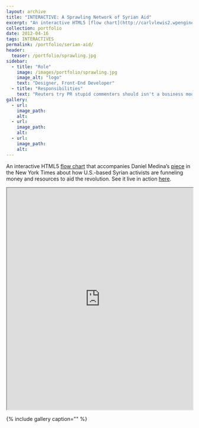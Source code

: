 ```yaml
---
layout: archive
title: "INTERACTIVE: A Sprawling Network of Syrian Aid"
excerpt: "An interactive HTML5 [flow chart](http://carlvlewis2.wpengine.com/syria) that accompanies Daniel Medina’s"
collection: portfolio
date: 2012-04-16
tags: INTERACTIVES
permalink: /portfolio/serian-aid/
header:
  teaser: /portfolio/sprawling.jpg
sidebar:
  - title: "Role"
    image: /images/portfolio/sprawling.jpg
    image_alt: "logo"
    text: "Designer, Front-End Developer"
  - title: "Responsibilities"
    text: "Reuters try PR stupid commenters should isn't a business model"
gallery:
  - url:
    image_path:
    alt:
  - url:
    image_path:
    alt:
  - url:
    image_path:
    alt:
---
```


An interactive HTML5 [flow chart](http://carlvlewis2.wpengine.com/syria) that accompanies Daniel Medina’s [piece](http://cityroom.blogs.nytimes.com/2012/03/29/a-virtual-community-helping-to-power-the-effort-in-syria/) in the New York Times about how U.S.-based Syrian activists are funneling money and resources to aid the revolution. See it live in action [here](http://carlvlewis2.wpengine.com/syria).

<iframe src="http://carlvlewis2.wpengine.com/syria" width="100%" scrolling="no" height="600">http://carlvlewis2.wpengine.com/syria</iframe>

{% include gallery caption="" %}

